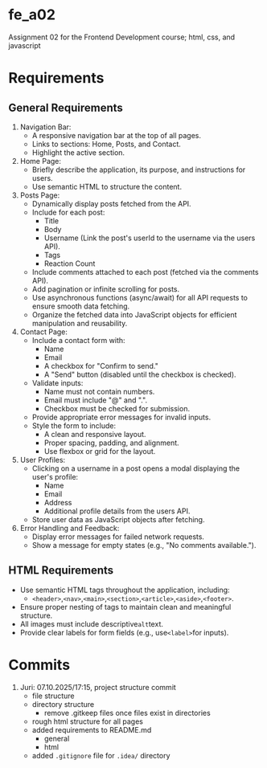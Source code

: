 # fe_a02
Assignment 02 for the Frontend Development course; html, css, and javascript

# Requirements

## General Requirements
1. Navigation Bar:
   - A responsive navigation bar at the top of all pages. 
   - Links to sections: Home, Posts, and Contact. 
   - Highlight the active section.
2. Home Page:
   - Briefly describe the application, its purpose, and instructions for users. 
   - Use semantic HTML to structure the content.
3. Posts Page:
   - Dynamically display posts fetched from the API. 
   - Include for each post: 
     - Title 
     - Body 
     - Username (Link the post's userId to the username via the users API). 
     - Tags 
     - Reaction Count  
   - Include comments attached to each post (fetched via the comments API). 
   - Add pagination or infinite scrolling for posts. 
   - Use asynchronous functions (async/await) for all API requests to ensure smooth data fetching. 
   - Organize the fetched data into JavaScript objects for efficient manipulation and reusability.
4. Contact Page:
   - Include a contact form with:
     - Name 
     - Email 
     - A checkbox for "Confirm to send."
     - A "Send" button (disabled until the checkbox is checked).  
   - Validate inputs:
     - Name must not contain numbers. 
     - Email must include "@" and ".". 
     - Checkbox must be checked for submission.
   - Provide appropriate error messages for invalid inputs. 
   - Style the form to include:
     - A clean and responsive layout. 
     - Proper spacing, padding, and alignment. 
     - Use flexbox or grid for the layout.
5. User Profiles:
   - Clicking on a username in a post opens a modal displaying the user's profile:
     - Name 
     - Email 
     - Address 
     - Additional profile details from the users API.
   - Store user data as JavaScript objects after fetching.
6. Error Handling and Feedback:
   - Display error messages for failed network requests. 
   - Show a message for empty states (e.g., "No comments available.").

## HTML Requirements
- Use semantic HTML tags throughout the application, including:
    - `<header>`,`<nav>`,`<main>`,`<section>`,`<article>`,`<aside>`,`<footer>`.
- Ensure proper nesting of tags to maintain clean and meaningful structure.
- All images must include descriptive`alt`text.
- Provide clear labels for form fields (e.g., use`<label>`for inputs).


# Commits
1. Juri: 07.10.2025/17:15, project structure commit
   - file structure
   - directory structure
     - remove .gitkeep files once files exist in directories
   - rough html structure for all pages
   - added requirements to README.md
     - general
     - html 
   - added `.gitignore` file for `.idea/` directory